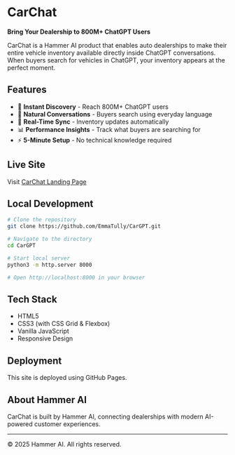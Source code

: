 # CarChat

**Bring Your Dealership to 800M+ ChatGPT Users**

CarChat is a Hammer AI product that enables auto dealerships to make their entire vehicle inventory available directly inside ChatGPT conversations. When buyers search for vehicles in ChatGPT, your inventory appears at the perfect moment.

## Features

- 🚀 **Instant Discovery** - Reach 800M+ ChatGPT users
- 💬 **Natural Conversations** - Buyers search using everyday language
- 🔄 **Real-Time Sync** - Inventory updates automatically
- 📊 **Performance Insights** - Track what buyers are searching for
- ⚡ **5-Minute Setup** - No technical knowledge required

## Live Site

Visit [CarChat Landing Page](https://carchat.pro)

## Local Development

```bash
# Clone the repository
git clone https://github.com/EmmaTully/CarGPT.git

# Navigate to the directory
cd CarGPT

# Start local server
python3 -m http.server 8000

# Open http://localhost:8000 in your browser
```

## Tech Stack

- HTML5
- CSS3 (with CSS Grid & Flexbox)
- Vanilla JavaScript
- Responsive Design

## Deployment

This site is deployed using GitHub Pages.

## About Hammer AI

CarChat is built by Hammer AI, connecting dealerships with modern AI-powered customer experiences.

---

© 2025 Hammer AI. All rights reserved.

